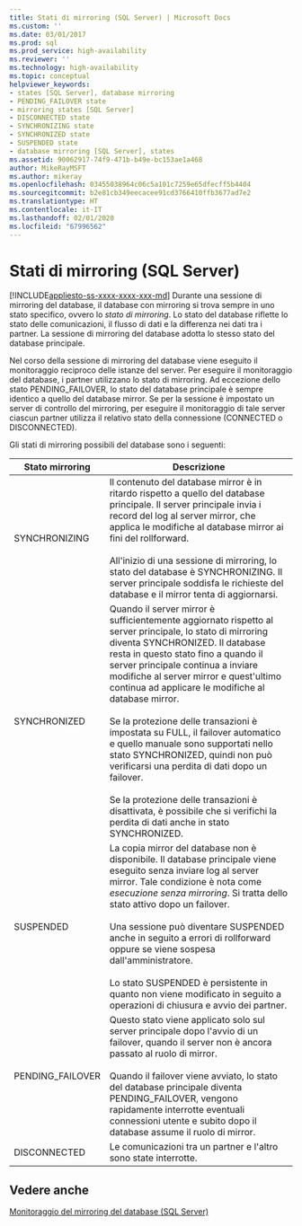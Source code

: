 ```yaml
---
title: Stati di mirroring (SQL Server) | Microsoft Docs
ms.custom: ''
ms.date: 03/01/2017
ms.prod: sql
ms.prod_service: high-availability
ms.reviewer: ''
ms.technology: high-availability
ms.topic: conceptual
helpviewer_keywords:
- states [SQL Server], database mirroring
- PENDING_FAILOVER state
- mirroring states [SQL Server]
- DISCONNECTED state
- SYNCHRONIZING state
- SYNCHRONIZED state
- SUSPENDED state
- database mirroring [SQL Server], states
ms.assetid: 90062917-74f9-471b-b49e-bc153ae1a468
author: MikeRayMSFT
ms.author: mikeray
ms.openlocfilehash: 03455038964c06c5a101c7259e65dfecff5b4404
ms.sourcegitcommit: b2e81cb349eecacee91cd3766410ffb3677ad7e2
ms.translationtype: HT
ms.contentlocale: it-IT
ms.lasthandoff: 02/01/2020
ms.locfileid: "67996562"
---
```

# <a name="mirroring-states-sql-server"></a>Stati di mirroring (SQL Server)
[!INCLUDE[appliesto-ss-xxxx-xxxx-xxx-md](../../includes/appliesto-ss-xxxx-xxxx-xxx-md.md)]
  Durante una sessione di mirroring del database, il database con mirroring si trova sempre in uno stato specifico, ovvero lo *stato di mirroring*. Lo stato del database riflette lo stato delle comunicazioni, il flusso di dati e la differenza nei dati tra i partner. La sessione di mirroring del database adotta lo stesso stato del database principale.  
  
 Nel corso della sessione di mirroring del database viene eseguito il monitoraggio reciproco delle istanze del server. Per eseguire il monitoraggio del database, i partner utilizzano lo stato di mirroring. Ad eccezione dello stato PENDING_FAILOVER, lo stato del database principale è sempre identico a quello del database mirror. Se per la sessione è impostato un server di controllo del mirroring, per eseguire il monitoraggio di tale server ciascun partner utilizza il relativo stato della connessione (CONNECTED o DISCONNECTED).  
  
 Gli stati di mirroring possibili del database sono i seguenti:  
  
|Stato mirroring|Descrizione|  
|---------------------|-----------------|  
|SYNCHRONIZING|Il contenuto del database mirror è in ritardo rispetto a quello del database principale. Il server principale invia i record del log al server mirror, che applica le modifiche al database mirror ai fini del rollforward.<br /><br /> All'inizio di una sessione di mirroring, lo stato del database è SYNCHRONIZING. Il server principale soddisfa le richieste del database e il mirror tenta di aggiornarsi.|  
|SYNCHRONIZED|Quando il server mirror è sufficientemente aggiornato rispetto al server principale, lo stato di mirroring diventa SYNCHRONIZED. Il database resta in questo stato fino a quando il server principale continua a inviare modifiche al server mirror e quest'ultimo continua ad applicare le modifiche al database mirror.<br /><br /> Se la protezione delle transazioni è impostata su FULL, il failover automatico e quello manuale sono supportati nello stato SYNCHRONIZED, quindi non può verificarsi una perdita di dati dopo un failover.<br /><br /> Se la protezione delle transazioni è disattivata, è possibile che si verifichi la perdita di dati anche in stato SYNCHRONIZED.|  
|SUSPENDED|La copia mirror del database non è disponibile. Il database principale viene eseguito senza inviare log al server mirror. Tale condizione è nota come *esecuzione senza mirroring*. Si tratta dello stato attivo dopo un failover.<br /><br /> Una sessione può diventare SUSPENDED anche in seguito a errori di rollforward oppure se viene sospesa dall'amministratore.<br /><br /> Lo stato SUSPENDED è persistente in quanto non viene modificato in seguito a operazioni di chiusura e avvio dei partner.|  
|PENDING_FAILOVER|Questo stato viene applicato solo sul server principale dopo l'avvio di un failover, quando il server non è ancora passato al ruolo di mirror.<br /><br /> Quando il failover viene avviato, lo stato del database principale diventa PENDING_FAILOVER, vengono rapidamente interrotte eventuali connessioni utente e subito dopo il database assume il ruolo di mirror.|  
|DISCONNECTED|Le comunicazioni tra un partner e l'altro sono state interrotte.|  
  
## <a name="see-also"></a>Vedere anche  
 [Monitoraggio del mirroring del database &#40;SQL Server&#41;](../../database-engine/database-mirroring/monitoring-database-mirroring-sql-server.md)  
  
  
